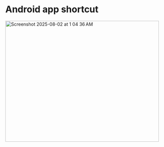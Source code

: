# Android app shortcut
<img width="479" height="379" alt="Screenshot 2025-08-02 at 1 04 36 AM" src="https://github.com/user-attachments/assets/92e4efc9-9ec1-4355-9e35-ac642e33e0e6" />
